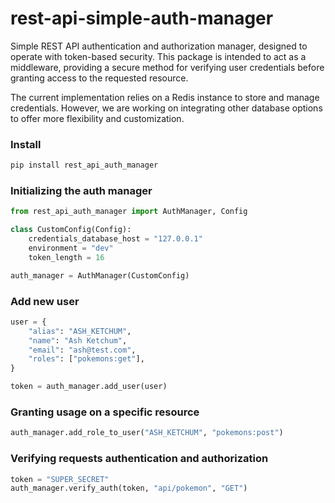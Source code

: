 # rest-api-simple-auth-manager

Simple REST API authentication and authorization manager, designed to operate with token-based security. This package is intended to act as a middleware, providing a secure method for verifying user credentials before granting access to the requested resource.

The current implementation relies on a Redis instance to store and manage credentials. However, we are working on integrating other database options to offer more flexibility and customization.

### Install

```bash
pip install rest_api_auth_manager
```

### Initializing the auth manager

```python
from rest_api_auth_manager import AuthManager, Config

class CustomConfig(Config):
    credentials_database_host = "127.0.0.1"
    environment = "dev"
    token_length = 16

auth_manager = AuthManager(CustomConfig)
```

### Add new user

```python
user = {
    "alias": "ASH_KETCHUM",
    "name": "Ash Ketchum",
    "email": "ash@test.com",
    "roles": ["pokemons:get"],
}

token = auth_manager.add_user(user)
```

### Granting usage on a specific resource

```python
auth_manager.add_role_to_user("ASH_KETCHUM", "pokemons:post")
```

### Verifying requests authentication and authorization

```python
token = "SUPER_SECRET"
auth_manager.verify_auth(token, "api/pokemon", "GET")
```
